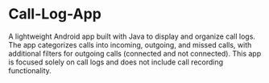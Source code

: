 # Call-Log-App
A lightweight Android app built with Java to display and organize call logs. The app categorizes calls into incoming, outgoing, and missed calls, with additional filters for outgoing calls (connected and not connected). This app is focused solely on call logs and does not include call recording functionality.
